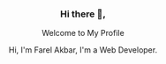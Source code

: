 <div align="center">
<h3>Hi there 👋,</h3>
<p>Welcome to My Profile</p>
<p>Hi, I'm Farel Akbar, I'm a Web Developer.</p>
